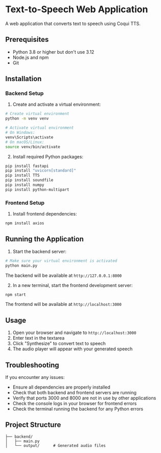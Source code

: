 # Text-to-Speech Web Application

A web application that converts text to speech using Coqui TTS.

## Prerequisites

- Python 3.8 or higher but don't use 3.12
- Node.js and npm
- Git

## Installation

### Backend Setup

1. Create and activate a virtual environment:

```bash
# Create virtual environment
python -m venv venv

# Activate virtual environment
# On Windows:
venv\Scripts\activate
# On macOS/Linux:
source venv/bin/activate
```

2. Install required Python packages:

```bash
pip install fastapi
pip install "uvicorn[standard]"
pip install TTS
pip install soundfile
pip install numpy
pip install python-multipart
```

### Frontend Setup

1. Install frontend dependencies:

```bash
npm install axios
```

## Running the Application

1. Start the backend server:

```bash
# Make sure your virtual environment is activated
python main.py
```

The backend will be available at `http://127.0.0.1:8000`

2. In a new terminal, start the frontend development server:

```bash
npm start
```

The frontend will be available at `http://localhost:3000`

## Usage

1. Open your browser and navigate to `http://localhost:3000`
2. Enter text in the textarea
3. Click "Synthesize" to convert text to speech
4. The audio player will appear with your generated speech

## Troubleshooting

If you encounter any issues:

- Ensure all dependencies are properly installed
- Check that both backend and frontend servers are running
- Verify that ports 3000 and 8000 are not in use by other applications
- Check the console logs in your browser for frontend errors
- Check the terminal running the backend for any Python errors

## Project Structure

```
├── backend/
│   ├── main.py
│   └── output/      # Generated audio files
```

